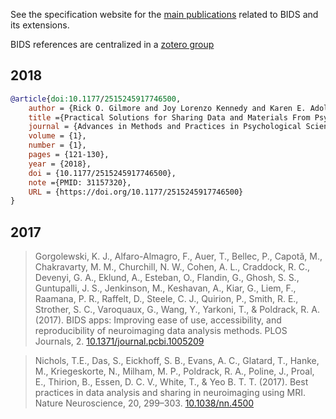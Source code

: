 
See the specification website for the
[main publications](https://bids-specification.readthedocs.io/en/latest/01-introduction.html#citing-bids)
related to BIDS and its extensions.

BIDS references are centralized in a [zotero group](https://www.zotero.org/groups/5111637/bids)

## 2018

```bibtex
@article{doi:10.1177/2515245917746500,
    author = {Rick O. Gilmore and Joy Lorenzo Kennedy and Karen E. Adolph},
    title ={Practical Solutions for Sharing Data and Materials From Psychological Research},
    journal = {Advances in Methods and Practices in Psychological Science},
    volume = {1},
    number = {1},
    pages = {121-130},
    year = {2018},
    doi = {10.1177/2515245917746500},
    note ={PMID: 31157320},
    URL = {https://doi.org/10.1177/2515245917746500}
}
```

## 2017

> Gorgolewski, K. J., Alfaro-Almagro, F., Auer, T., Bellec, P., Capotă, M.,
> Chakravarty, M. M., Churchill, N. W., Cohen, A. L., Craddock, R. C., Devenyi,
> G. A., Eklund, A., Esteban, O., Flandin, G., Ghosh, S. S., Guntupalli, J. S.,
> Jenkinson, M., Keshavan, A., Kiar, G., Liem, F., Raamana, P. R., Raffelt, D.,
> Steele, C. J., Quirion, P., Smith, R. E., Strother, S. C., Varoquaux, G.,
> Wang, Y., Yarkoni, T., & Poldrack, R. A. (2017). BIDS apps: Improving ease of
> use, accessibility, and reproducibility of neuroimaging data analysis methods.
> PLOS Journals, 2.
> [10.1371/journal.pcbi.1005209](https://doi.org/10.1371/journal.pcbi.1005209)

> Nichols, T.E., Das, S., Eickhoff, S. B., Evans, A. C., Glatard, T., Hanke, M.,
> Kriegeskorte, N., Milham, M. P., Poldrack, R. A., Poline, J., Proal, E.,
> Thirion, B., Essen, D. C. V., White, T., & Yeo B. T. T. (2017). Best practices
> in data analysis and sharing in neuroimaging using MRI. Nature Neuroscience,
> 20, 299–303. [10.1038/nn.4500](https://doi.org/10.1038/nn.4500)

